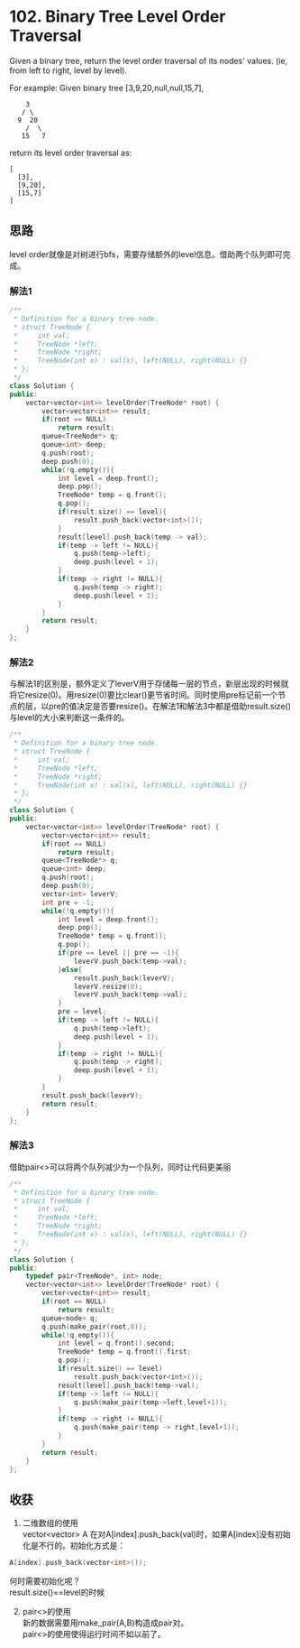 # 102. Binary Tree Level Order Traversal
Given a binary tree, return the level order traversal of its nodes' values. (ie, from left to right, level by level).

For example:
Given binary tree [3,9,20,null,null,15,7],
```
    3
   / \
  9  20
    /  \
   15   7
```
return its level order traversal as:
```
[
  [3],
  [9,20],
  [15,7]
]
```
## 思路
level order就像是对树进行bfs，需要存储额外的level信息。借助两个队列即可完成。
### 解法1
```C++
/**
 * Definition for a binary tree node.
 * struct TreeNode {
 *     int val;
 *     TreeNode *left;
 *     TreeNode *right;
 *     TreeNode(int x) : val(x), left(NULL), right(NULL) {}
 * };
 */
class Solution {
public:
    vector<vector<int>> levelOrder(TreeNode* root) {
        vector<vector<int>> result;
        if(root == NULL)
            return result;
        queue<TreeNode*> q;
        queue<int> deep;
        q.push(root);
        deep.push(0);
        while(!q.empty()){
            int level = deep.front();
            deep.pop();
            TreeNode* temp = q.front();
            q.pop();
            if(result.size() == level){
                result.push_back(vector<int>());
            }
            result[level].push_back(temp -> val);
            if(temp -> left != NULL){
                q.push(temp->left);
                deep.push(level + 1);
            }
            if(temp -> right != NULL){
                q.push(temp -> right);
                deep.push(level + 1);
            }
        }
        return result;
    }
};
```
### 解法2
与解法1的区别是，额外定义了leverV用于存储每一层的节点，新层出现的时候就将它resize(0)。用resize(0)要比clear()更节省时间。同时使用pre标记前一个节点的层，以pre的值决定是否要resize()。在解法1和解法3中都是借助result.size()与level的大小来判断这一条件的。
```C++
/**
 * Definition for a binary tree node.
 * struct TreeNode {
 *     int val;
 *     TreeNode *left;
 *     TreeNode *right;
 *     TreeNode(int x) : val(x), left(NULL), right(NULL) {}
 * };
 */
class Solution {
public:
    vector<vector<int>> levelOrder(TreeNode* root) {
        vector<vector<int>> result;
        if(root == NULL)
            return result;
        queue<TreeNode*> q;
        queue<int> deep;
        q.push(root);
        deep.push(0);
        vector<int> leverV;
        int pre = -1;
        while(!q.empty()){
            int level = deep.front();
            deep.pop();
            TreeNode* temp = q.front();
            q.pop();
            if(pre == level || pre == -1){
                leverV.push_back(temp->val);
            }else{
                result.push_back(leverV);
                leverV.resize(0);
                leverV.push_back(temp->val);
            }
            pre = level;
            if(temp -> left != NULL){
                q.push(temp->left);
                deep.push(level + 1);
            }
            if(temp -> right != NULL){
                q.push(temp -> right);
                deep.push(level + 1);
            }
        }
        result.push_back(leverV);
        return result;
    }
};
```
### 解法3
借助pair<>可以将两个队列减少为一个队列，同时让代码更美丽
```C++
/**
 * Definition for a binary tree node.
 * struct TreeNode {
 *     int val;
 *     TreeNode *left;
 *     TreeNode *right;
 *     TreeNode(int x) : val(x), left(NULL), right(NULL) {}
 * };
 */
class Solution {
public:
    typedef pair<TreeNode*, int> node;
    vector<vector<int>> levelOrder(TreeNode* root) {
        vector<vector<int>> result;
        if(root == NULL)
            return result;
        queue<node> q;
        q.push(make_pair(root,0));
        while(!q.empty()){
            int level = q.front().second;
            TreeNode* temp = q.front().first;
            q.pop();
            if(result.size() == level)
                result.push_back(vector<int>());
            result[level].push_back(temp->val);
            if(temp -> left != NULL){
                q.push(make_pair(temp->left,level+1));
            }
            if(temp -> right != NULL){
                q.push(make_pair(temp -> right,level+1));
            }
        }
        return result;
    }
};
```
## 收获
1. 二维数组的使用  
vector<vector<int>> A 在对A[index].push_back(val)时，如果A[index]没有初始化是不行的。初始化方式是：
```C++
A[index].push_back(vector<int>());
```
何时需要初始化呢？  
result.size()==level的时候

2. pair<>的使用  
新的数据需要用make_pair(A,B)构造成pair对。  
pair<>的使用使得运行时间不如以前了。
